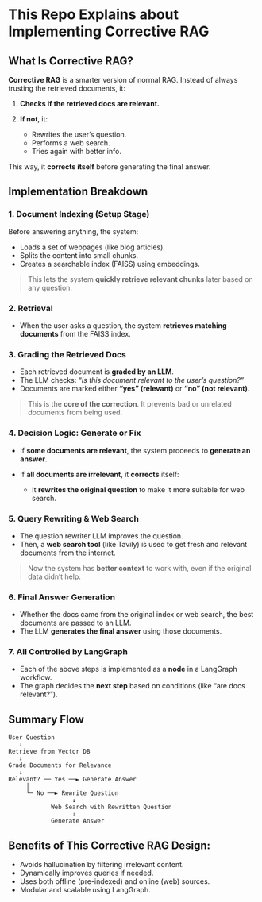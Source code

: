 # This Repo Explains about Implementing Corrective RAG

## What Is Corrective RAG?

**Corrective RAG** is a smarter version of normal RAG.
Instead of always trusting the retrieved documents, it:

1. **Checks if the retrieved docs are relevant.**
2. **If not**, it:

   * Rewrites the user’s question.
   * Performs a web search.
   * Tries again with better info.

This way, it **corrects itself** before generating the final answer.

## Implementation Breakdown

### 1. **Document Indexing (Setup Stage)**

Before answering anything, the system:

* Loads a set of webpages (like blog articles).
* Splits the content into small chunks.
* Creates a searchable index (FAISS) using embeddings.

> This lets the system **quickly retrieve relevant chunks** later based on any question.

### 2. **Retrieval**

* When the user asks a question, the system **retrieves matching documents** from the FAISS index.

### 3. **Grading the Retrieved Docs**

* Each retrieved document is **graded by an LLM**.
* The LLM checks: *“Is this document relevant to the user’s question?”*
* Documents are marked either **“yes” (relevant)** or **“no” (not relevant)**.

> This is the **core of the correction**. It prevents bad or unrelated documents from being used.

### 4. **Decision Logic: Generate or Fix**

* If **some documents are relevant**, the system proceeds to **generate an answer**.
* If **all documents are irrelevant**, it **corrects** itself:

  * It **rewrites the original question** to make it more suitable for web search.

### 5. **Query Rewriting & Web Search**

* The question rewriter LLM improves the question.
* Then, a **web search tool** (like Tavily) is used to get fresh and relevant documents from the internet.

> Now the system has **better context** to work with, even if the original data didn’t help.

### 6. **Final Answer Generation**

* Whether the docs came from the original index or web search, the best documents are passed to an LLM.
* The LLM **generates the final answer** using those documents.


### 7. **All Controlled by LangGraph**

* Each of the above steps is implemented as a **node** in a LangGraph workflow.
* The graph decides the **next step** based on conditions (like “are docs relevant?”).


## Summary Flow

```
User Question
   ↓
Retrieve from Vector DB
   ↓
Grade Documents for Relevance
   ↓
Relevant? ── Yes ──► Generate Answer
     │
     └─ No ──► Rewrite Question
                  ↓
            Web Search with Rewritten Question
                  ↓
            Generate Answer
```

## Benefits of This Corrective RAG Design:

* Avoids hallucination by filtering irrelevant content.
* Dynamically improves queries if needed.
* Uses both offline (pre-indexed) and online (web) sources.
* Modular and scalable using LangGraph.